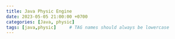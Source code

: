 ```yaml
---
title: Java Physic Engine
date: 2023-05-05 21:00:00 +0700
categories: [Java, physic]
tags: [java,physic]     # TAG names should always be lowercase
---
```



